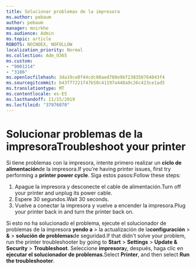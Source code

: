 ```yaml
---
title: Solucionar problemas de la impresora
ms.author: pebaum
author: pebaum
manager: mnirkhe
ms.audience: Admin
ms.topic: article
ROBOTS: NOINDEX, NOFOLLOW
localization_priority: Normal
ms.collection: Adm_O365
ms.custom:
- "9001214"
- "3186"
ms.openlocfilehash: 3da19ce8f44cdc08aed708e9bf238350764843f4
ms.sourcegitcommit: b43f77221f47b50c41197a448a9c26c423ce1ad5
ms.translationtype: MT
ms.contentlocale: es-ES
ms.lasthandoff: 11/15/2019
ms.locfileid: "37976070"
---
```

# <a name="troubleshoot-your-printer"></a><span data-ttu-id="b5775-102">Solucionar problemas de la impresora</span><span class="sxs-lookup"><span data-stu-id="b5775-102">Troubleshoot your printer</span></span>

<span data-ttu-id="b5775-103">Si tiene problemas con la impresora, intente primero realizar un **ciclo de alimentación**de la impresora.</span><span class="sxs-lookup"><span data-stu-id="b5775-103">If you're having printer issues, first try performing a **printer power cycle**.</span></span> <span data-ttu-id="b5775-104">Siga estos pasos:</span><span class="sxs-lookup"><span data-stu-id="b5775-104">Follow these steps:</span></span>

1. <span data-ttu-id="b5775-105">Apague la impresora y desconecte el cable de alimentación.</span><span class="sxs-lookup"><span data-stu-id="b5775-105">Turn off your printer and unplug its power cable.</span></span>
2. <span data-ttu-id="b5775-106">Espere 30 segundos.</span><span class="sxs-lookup"><span data-stu-id="b5775-106">Wait 30 seconds.</span></span>
3. <span data-ttu-id="b5775-107">Vuelve a conectar la impresora y vuelve a encender la impresora.</span><span class="sxs-lookup"><span data-stu-id="b5775-107">Plug your printer back in and turn the printer back on.</span></span>

<span data-ttu-id="b5775-108">Si esto no ha solucionado el problema, ejecute el solucionador de problemas de la impresora **yendo a** > la actualización de la**configuración** > **&** > **solución de problemas**de seguridad.</span><span class="sxs-lookup"><span data-stu-id="b5775-108">If that didn't solve your problem, run the printer troubleshooter by going to **Start** > **Settings** > **Update & Security** > **Troubleshoot**.</span></span> <span data-ttu-id="b5775-109">Seleccione **impresora**y, después, haga clic en **ejecutar el solucionador de problemas**.</span><span class="sxs-lookup"><span data-stu-id="b5775-109">Select **Printer**, and then select **Run the troubleshooter**.</span></span>